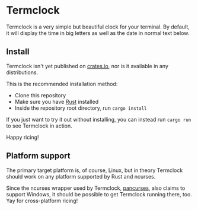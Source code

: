# Termclock

Termclock is a very simple but beautiful clock for your terminal. By default, it will display the time in big letters as well as the date in normal text below.


## Install

Termclock isn't yet published on [crates.io](https://crates.io), nor is it available in any distributions.

This is the recommended installation method:

* Clone this repository
* Make sure you have [Rust](https://rust-lang.org) installed
* Inside the repository root directory, run `cargo install`

If you just want to try it out without installing, you can instead run `cargo run` to see Termclock in action.

Happy ricing!

## Platform support

The primary target platform is, of course, Linux, but in theory Termclock should work on any platform supported by Rust and ncurses.

Since the ncurses wrapper used by Termclock, [pancurses](https://github.com/ihalila/pancurses), also claims to support Windows, it should be possible to get Termclock running there, too. Yay for cross-platform ricing!
